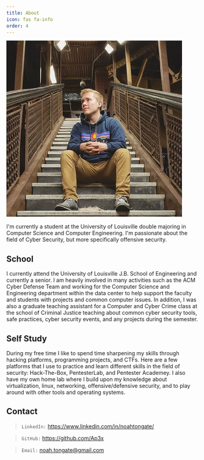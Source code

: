 ```yaml
---
title: About
icon: fas fa-info
order: 4
---
```

![Desktop View](/assets/img/profile/avatar.png)

I'm currently a student at the University of Louisville double majoring in Computer Science and Computer Engineering. I'm passionate about the field of Cyber Security, but more specifically offensive security.

## School

I currently attend the University of Louisville J.B. School of Engineering and currently a senior. I am heavily involved in many activities such as the ACM Cyber Defense Team and working for the Computer Science and Engineering department within the data center to help support the faculty and students with projects and common computer issues. In addition, I was also a graduate teaching assistant for a Computer and Cyber Crime class at the school of Criminal Justice teaching about common cyber security tools, safe practices, cyber security events, and any projects during the semester.

## Self Study

During my free time I like to spend time sharpening my skills through hacking platforms, programming projects, and CTFs. Here are a few platforms that I use to practice and learn different skills in the field of security: Hack-The-Box, PentesterLab, and Pentester Academey. I also have my own home lab where I build upon my knowledge about virtualization, linux, networking, offensive/defensive security, and to play around with other tools and operating systems.

## Contact

> `LinkedIn:` https://www.linkedin.com/in/noahtongate/

> `GitHub:` https://github.com/Ap3x

> `Email:` noah.tongate@gmail.com